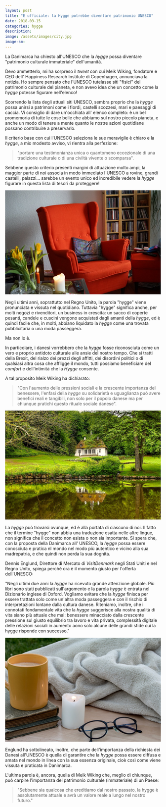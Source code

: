 ```yaml
---
layout: post
title: "È ufficiale: la Hygge potrebbe diventare patrimonio UNESCO"
date: 2018-03-15
categories: hygge
description:
image: /assets/images/city.jpg
image-sm:
---
```

La Danimarca ha chiesto all'UNESCO che la _hygge_ possa diventare "patrimonio culturale immateriale" dell'umanità.

Devo ammetterlo, mi ha sorpreso il _tweet_ con cui Meik Wiking, fondatore e CEO dell' Happiness Research Institute di Copenhagen, annunciava la notizia. Ho sempre pensato che l'UNESCO tutelasse siti "fisici" del patrimonio culturale del pianeta, e non avevo idea che un concetto come la _hygge_ potesse figurare nell'elenco!

Scorrendo la lista degli attuali siti UNESCO, sembra proprio che la _hygge_ possa unirsi a patrimoni come i fiordi, castelli scozzesi,  mari e paesaggi di caccia. Vi consiglio di dare un'occhiata all' elenco completo: è un bel promemoria di tutte le cose belle che abbiamo sul nostro piccolo pianeta, e anche un modo di tenere a mente quanto le nostre azioni quotidiane possano contribuire a preservarlo.

Il criterio base con cui l'UNESCO seleziona le sue meraviglie è chiaro e la _hygge_, a mio modesto avviso, vi rientra alla perfezione:

> "portare una testimonianza unica o quantomeno eccezionale di una tradizione culturale o di una civiltà vivente o scomparsa".

Sebbene questo criterio presenti margini di attuazione molto ampi, la maggior parte di noi associa  in modo immediato l'UNESCO a rovine, grandi castelli, palazzi... sarebbe un evento unico ed incredibile vedere la _hygge_ figurare in questa lista di tesori da proteggere!  

![](/assets/images/chair.jpg)


Negli ultimi anni, soprattutto nel Regno Unito, la parola "hygge" viene pronunciata e vissuta nel quotidiano. Tuttavia "hygge" significa anche, per molti negozi e rivenditori, un business in crescita:  un sacco di coperte pesanti, candele e cuscini vengono acquistati dagli amanti della _hygge_, ed è quindi facile che, in molti, abbiano liquidato la _hygge_ come una trovata pubblicitaria o una moda passeggera.

Ma non lo è.

In particolare, i danesi vorrebbero che la _hygge_ fosse riconosciuta come un vero e proprio antidoto culturale alle ansie del nostro tempo. Che si tratti della Brexit, del rialzo dei prezzi degli affitti, dei disordini politici o di qualsiasi altra cosa che affligge il mondo, tutti possiamo beneficiare del _comfort_ e dell'intimità che la _Hygge_ consente.

A tal proposito Meik Wiking ha dichiarato:

>"Con l'aumento delle pressioni sociali e la crescente importanza del benessere, l'enfasi della  _hygge_ su solidarietà e uguaglianza può avere benefici reali e tangibili, non solo per il popolo danese ma per chiunque pratichi questo rituale sociale danese".  

![](/assets/images/mon.jpg)

La _hygge_ può trovarsi ovunque, ed è alla portata di ciascuno di noi. Il fatto che il termine "hygge" non abbia una traduzione esatta nelle altre lingue, non significa che il concetto non esista o non sia importante. Si spera che, con la proposta della Danimarca all' UNESCO, la _hygge_ possa essere conosciuta e pratica nl mondo nel modo più autentico e vicino alla sua madrepatria, e che  quindi non perda la sua dognita.

Dennis Englund, Direttore di Mercato di _VisitDenmark_ negli Stati Uniti e nel Regno Unito, spiega perché ora è il momento giusto per l'offerta dell'UNESCO:

"Negli ultimi due anni la _hygge_ ha ricevuto grande attenzione globale. Più libri sono stati pubblicati sull'argomento e la parola _hygge_ è entrata nel Dizionario inglese di Oxford. Vogliamo evitare che la _hygge_ finisca per essere trattata solo come un'altra moda passeggera e con il rischio di interpretazioni lontane dalla cultura danese. Riteniamo, inoltre, che i connotati fondamentale vita che la _hygge_ suggerisce alla nostra qualità di vita siano più attuale che mai: benessere minacciato dalla crescente pressione sul giusto equilibrio tra lavoro e vita privata,  complessità digitale delle relazioni sociali in aumento aono solo alcune delle grandi sfide cui la hygge risponde con successo."  

![](/assets/images/mondo.jpg)

Englund ha sottolineato, inoltre, che parte dell'importanza della richiesta dei Danesi all'UNESCO è quella di garantire che la _hygge_ possa essere diffusa e amata nel mondo in linea con la sua essenza originale, cioè così come viene vissuta e praticata in Danimarca.


L'ultima parola è, ancora, quella di Meik Wiking che, meglio di chiunque, può carpire l'importanza del patrimonio culturale (immateriale) di un Paese:

> "Sebbene sia qualcosa che ereditiamo dal nostro passato, la hygge è assolutamente attuale e avrà un valore reale a lungo nel nostro futuro."
